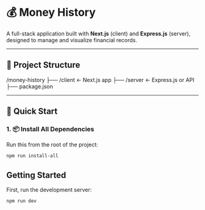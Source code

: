 # 💰 Money History

A full-stack application built with **Next.js** (client) and **Express.js** (server), designed to manage and visualize financial records.

---

## 📁 Project Structure

/money-history
  ├── /client  ← Next.js app
  ├── /server  ← Express.js or API
  ├── package.json


---

## 🚀 Quick Start

### 1. 📦 Install All Dependencies

Run this from the root of the project:

```bash
npm run install-all
```

## Getting Started

First, run the development server:

```bash
npm run dev
```
